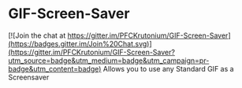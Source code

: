 # GIF-Screen-Saver

[![Join the chat at https://gitter.im/PFCKrutonium/GIF-Screen-Saver](https://badges.gitter.im/Join%20Chat.svg)](https://gitter.im/PFCKrutonium/GIF-Screen-Saver?utm_source=badge&utm_medium=badge&utm_campaign=pr-badge&utm_content=badge)
Allows you to use any Standard GIF as a Screensaver
